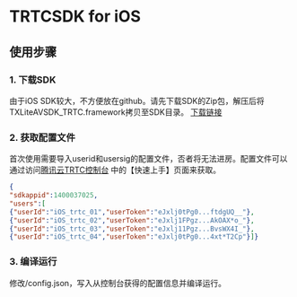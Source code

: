 # TRTCSDK for iOS

## 使用步骤

### 1. 下载SDK

由于iOS SDK较大，不方便放在github。请先下载SDK的Zip包，解压后将TXLiteAVSDK_TRTC.framework拷贝至SDK目录。
[下载链接](http://trtc-1252463788.cosgz.myqcloud.com/TXLiteAVSDK_TRTC_iOS_2.0.1668.zip)

### 2. 获取配置文件
首次使用需要导入userid和usersig的配置文件，否者将无法进房。配置文件可以通过访问[腾讯云TRTC控制台](https://console.cloud.tencent.com/rav) 中的【快速上手】页面来获取。
```json
{
"sdkappid":1400037025,
"users":[
{"userId":"iOS_trtc_01","userToken":"eJxlj0tPg0...ftdgUQ__"},
{"userId":"iOS_trtc_02","userToken":"eJxlj1FPgz...AkOAX*o_"},
{"userId":"iOS_trtc_03","userToken":"eJxlj11Pgz...BvsWX4I_"},
{"userId":"iOS_trtc_04","userToken":"eJxlj0tPg0...4xt*T2Cp"}]}
```

### 3. 编译运行

修改/config.json，写入从控制台获得的配置信息并编译运行。
